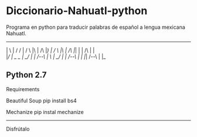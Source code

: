 # Diccionario-Nahuatl-python
Programa en python para traducir palabras de español a lengua mexicana Nahuatl.
  _  ___  _  _ ___  _             _  ___  _                          ___   
 | \  |  /  /   |  / \ |\ |  /\  |_)  |  / \   |\ |  /\  |_| | |  /\  | |  
 |_/ _|_ \_ \_ _|_ \_/ | \| /--\ | \ _|_ \_/   | \| /--\ | | |_| /--\ | |_ 
                                                                            
                                                                           
Python 2.7
------------------------------------

Requirements

Beautiful Soup 
pip install bs4

Mechanize
pip instal mechanize

------------------------------------

Disfrútalo
